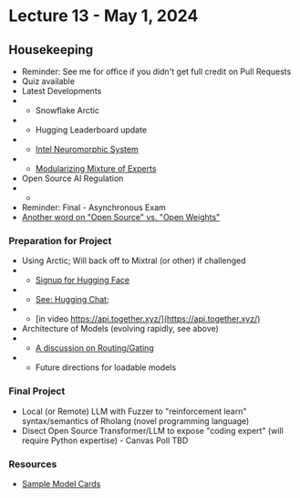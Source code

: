 # Lecture 13 - May 1, 2024

## Housekeeping
- Reminder: See me for office if you didn't get full credit on Pull Requests
- Quiz available
- Latest Developments
- * Snowflake Arctic
- * Hugging Leaderboard update
- * [Intel Neuromorphic System](https://www.intel.com/content/www/us/en/newsroom/news/intel-builds-worlds-largest-neuromorphic-system.html#gs.7ucub2)
- * [Modularizing Mixture of Experts](https://www.linkedin.com/pulse/mixture-experts-models-ai-paul-lopez-8tcgc/)
- Open Source AI Regulation
- * 
- Reminder: Final - Asynchronous Exam 
- [Another word on "Open Source" vs. "Open Weights"](https://youtu.be/8Ul_0jddTU4)

### Preparation for Project
- Using Arctic; Will back off to Mixtral (or other) if challenged
- * [Signup for Hugging Face](https://huggingface.co/)
- * [See: Hugging Chat](https://youtube.com/clip/UgkxkaZpN8g9AhJfiiM-YuVHSBykpBrK0jYp?si=ocwuYwlmIze1JX4_);
- * [in video https://api.together.xyz/](https://api.together.xyz/)
- Architecture of Models (evolving rapidly, see above)
- * [A discussion on Routing/Gating](https://g.co/gemini/share/543fcb79bb41)
- * Future directions for loadable models

### Final Project
- Local (or Remote) LLM with Fuzzer to "reinforcement learn" syntax/semantics of Rholang (novel programming language)
- Disect Open Source Transformer/LLM to expose "coding expert" (will require Python expertise) - Canvas Poll TBD

### Resources
- [Sample Model Cards](./Chapman_University_model_card.md)
